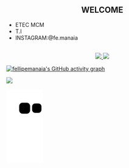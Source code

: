 <h2 align="center">WELCOME</h2>

-   ETEC MCM
-   T.I
-   INSTAGRAM:@fe.manaia

<br>

<div align="center">
  <a href="https://github.com/fellipemanaia">
  <img height="180em" src="https://github-readme-stats.vercel.app/api?username=fellipemanaia&show_icons=true&theme=dark&include_all_commits=true&count_private=true"/>
  <img height="180em" src="https://github-readme-stats.vercel.app/api/top-langs/?username=fellipemanaia&layout=compact&langs_count=7&theme=dark"/>
</div>

 ![fellipemanaia's GitHub activity graph](https://activity-graph.herokuapp.com/graph?username=fellipemanaia&hide_border=true&theme=github-light)
 
  
  <div> 
  <a href="https://instagram.com/fe.manaia" target="_blank"><img src="https://img.shields.io/badge/-Instagram-%23E4405F?style=for-the-badge&logo=instagram&logoColor=white" target="_blank"></a>
  </div>
  
  
 ![Snake animation](https://github.com/fellipemanaia/fellipemanaia/blob/output/github-contribution-grid-snake.svg)

